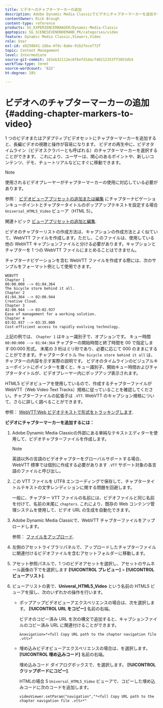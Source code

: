 ```yaml
---
title: ビデオへのチャプターマーカーの追加
description: Adobe Dynamic Media Classicでビデオにチャプターマーカーを追加する方法を説明します。
contentOwner: Rick Brough
content-type: reference
products: SG_EXPERIENCEMANAGER/Dynamic-Media-Classic
geptopics: SG_SCENESEVENONDEMAND_PK/categories/video
feature: Dynamic Media Classic,Viewers,Video
role: User
exl-id: a9250841-2dba-4fdc-8a6e-91b2fecef72f
topic: Content Management
level: Intermediate
source-git-commit: 163eb32112ec6fbefd1dacf48212353ff3053d54
workflow-type: tm+mt
source-wordcount: '622'
ht-degree: 28%

---
```


# ビデオへのチャプターマーカーの追加 {#adding-chapter-markers-to-video}

1 つのビデオまたはアダプティブビデオセットにチャプターマーカーを追加すると、長編ビデオの視聴と操作が容易になります。 ビデオの再生中に、ビデオタイムライン（ビデオスクラバーとも呼ばれる）のチャプターマーカーを選択することができます。 これにより、ユーザーは、関心のあるポイントや、新しいコンテンツ、デモ、チュートリアルなどにすぐに移動できます。

>[!NOTE]
>
>使用されるビデオプレーヤーがチャプターマーカーの使用に対応している必要があります。

参照： [ビデオビューアプリセットの追加または編集](previewing-videos-video-viewer.md#adding_or_editing_a_video_viewer_preset) にチャプターナビゲーションキューポイントとチャプタータイトルのポップアップテキストを設定する場合 `Universal_HTML5_Video` ビューア（HTML 5）。

関連トピック [ビューアプリセットの追加と編集](application-setup.md#adding_and_editing_viewer_presets).

ビデオのチャプターリストの作成方法は、キャプションの作成方法とよく似ていて、WebVTT ファイルを作成します。ただし、このファイルは、使用している他の WebVTT キャプションファイルと分ける必要があります。キャプションとチャプターを 1 つの WebVTT ファイルにまとめることはできません。

チャプターナビゲーションを含む WebVTT ファイルを作成する際には、次のサンプルをフォーマット例として使用できます。

```as3
WEBVTT 
Chapter 1 
00:00.000 --> 01:04.364 
The bicycle store behind it all. 
Chapter 2 
01:04.364 --> 02:00.944 
Creative Cloud. 
Chapter 3 
02:00.944 --> 03:02.937 
Ease of management for a working solution. 
Chapter 4 
03:02.937 --> 03:35.000 
Cost-efficient access to rapidly evolving technology.
```

上記の例では、 `Chapter 1` はキュー識別子で、オプションです。 キュー時間 `00:00:000 --> 01:04:364` チャプターの開始時間と終了時間を 00 で指定します:00:000 形式。 末尾の 3 桁はミリ秒であり、必要に応じて 000 のままにすることができます。チャプタータイトル `The bicycle store behind it all` は、チャプターの内容を示す実際の説明です。 ビデオのタイムラインのビジュアルキューポイントにポインターを置くと、キュー識別子、開始キュー時間およびチャプタータイトルが、ビデオプレーヤー内にポップアップ表示されます。

HTML5 ビデオビューアを使用しているので、作成するチャプターファイルが WebVTT（Web Video Text Tracks）規格に従っていることを確認してください。チャプターファイルの拡張子は `.VTT`. WebVTT のキャプション規格について、さらに詳しく調べることができます。

参照： [WebVTT:Web ビデオテキストで形式をトラッキングします](https://w3c.github.io/webvtt/).

**ビデオにチャプターマーカーを追加するには：**

1. Adobe Dynamic Media Classicの外部にある単純なテキストエディターを使用して、ビデオチャプターファイルを作成します。

   >[!NOTE]
   >
   >英語以外の言語のビデオチャプターをグローバルサポートする場合、WebVTT 標準では個別に作成する必要があります `.VTT` サポート対象の各言語のファイルと呼び出し。

1. この VTT ファイルを UTF8 エンコーディングで保存して、チャプタータイトルテキストの文字レンディションに関する問題を回避します。

   一般に、チャプター VTT ファイルの名前には、ビデオファイルと同じ名前を付けて、名前の末尾に `chapters`. これにより、既存の Web コンテンツ管理システムを使用して、ビデオ URL の生成を自動化できます。

1. Adobe Dynamic Media Classicで、WebVTT チャプターファイルをアップロードします。

   参照： [ファイルをアップロード](uploading-files.md#uploading_files).

1. 左側のアセットライブラリパネルで、アップロードしたチャプターファイルに関連付けるビデオファイルを含むアセットフォルダーに移動します。
1. アセット参照パネルで、1 つのビデオアセットを選択し、アセットのサムネール画像の下でを選択します **[!UICONTROL プレビュー]** > **[!UICONTROL ビューアリスト]**.
1. ビューアリストの表で、**Univeral_HTML5_Video** という名前の HTML5 ビューアを探し、次のいずれかの操作を行います。

   * ポップアップビデオビューアエクスペリエンスの場合は、次を選択します。 **[!UICONTROL URL をコピー]** 名前の右端。

     ビデオのコピー済み URL を次の構文で追加すると、キャプションファイルのコピー済み URL に関連付けることができます。

     `&navigation=*<full Copy URL path to the chapter navigation file .vtt>*`

   * 埋め込みビデオビューアエクスペリエンスの場合は、を選択します。 **[!UICONTROL 埋め込みコード]** 名前の右端。

     埋め込みコード ダイアログボックスで、を選択します。 **[!UICONTROL クリップボードにコピー]**.

     HTMLの場合 5 `Universal_HTML5_Video` ビューアで、コピーした埋め込みコードに次のコードを追加します。

     `videoViewer.setParam("navigation","*<full Copy URL path to the chapter navigation file .vtt>*"`
